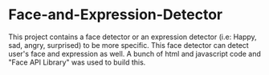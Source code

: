 # Face-and-Expression-Detector
This project contains a face detector or an expression detector (i.e: Happy, sad, angry, surprised) to be more specific. This face detector can detect user's face and expression as well. A bunch of html and javascript code and "Face API Library" was used to build this. 
